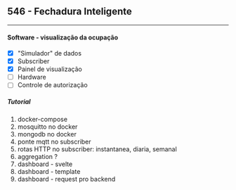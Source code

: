 ## 546 - Fechadura Inteligente

---

#### Software - visualização da ocupação

- [x] "Simulador" de dados
- [x] Subscriber
- [x] Painel de visualização
- [ ] Hardware
- [ ] Controle de autorização

##### Tutorial

1. docker-compose
2. mosquitto no docker
5. mongodb no docker
4. ponte mqtt no subscriber
5. rotas HTTP no subscriber: instantanea, diaria, semanal
6. aggregation ?
7. dashboard - svelte
8. dashboard - template
9. dashboard - request pro backend
